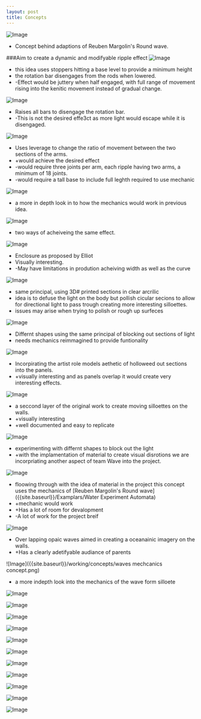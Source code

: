 ```yaml
---
layout: post
title: Concepts
---
```


![Image]({{site.baseurl}}/working/concepts/1.jpg)
* Concept behind adaptions of Reuben Margolin's Round wave.

###Aim to create a dynamic and modifyable ripple effect
![Image]({{site.baseurl}}/working/concepts/2.jpg)
* this idea uses stoppers hitting a base level to provide a minimum height
* the rotation bar disengages from the rods when lowered.
 * -Effect would be juttery when half engaged, with full range of movement rising into the kenitic movement instead of gradual change.

![Image]({{site.baseurl}}/working/concepts/3.jpg)
* Raises all bars to disengage the rotation bar.
 * -This is not the desired effe3ct  as more light would escape while it is disengaged.

![Image]({{site.baseurl}}/working/concepts/4.jpg)
* Uses leverage to change the ratio of movement between the two sections of the arms.
 * +would achieve the desired effect
 * -would require three joints per arm, each ripple having two arms, a minimum of 18 joints.
 * -would require a tall base to include full leghth required to use mechanic

![Image]({{site.baseurl}}/working/concepts/5.jpg)
* a more in depth look in to how the mechanics would work in previous idea.

![Image]({{site.baseurl}}/working/concepts/6.jpg)
* two ways of acheiveing the same effect.

![Image]({{site.baseurl}}/working/concepts/7.jpg)
* Enclosure as proposed by Elliot
 * Visually interesting.
 * -May have limitations in prodution acheiving width as well as the curve

![Image]({{site.baseurl}}/working/concepts/8.jpg)
* same principal, using 3D# printed sections in clear arcrilic
* idea is to defuse the light on the body but pollish cicular secions to allow for directional light to pass trough creating more interesting silloettes.
 * issues may arise when trying to polish or rough up surfeces

![Image]({{site.baseurl}}/working/concepts/9.jpg)
* Differnt shapes using the same principal of blocking out sections of light
 * needs mechanics reimmagined to provide funtionality

![Image]({{site.baseurl}}/working/concepts/10.jpg)
* Incorpirating the artist role models aethetic of holloweed out sections into the panels.
 * +visually interesting and as panels overlap it would create very interesting effects.

![Image]({{site.baseurl}}/working/concepts/11.jpg)
* a seccond layer of the original work to create moving silloettes on the walls.
 * +visually interesting
 * +well documented and easy to replicate

![Image]({{site.baseurl}}/working/concepts/12.jpg)
* experimenting with differnt shapes to block out the light
 * +with the implamentation of material to create visual disrotions we are incorpriating another aspect of team Wave into the project.

![Image]({{site.baseurl}}/working/concepts/13.jpg)
* floowing through with the idea of material in the project this concept uses the mechanics of [Reuben Margolin's Round wave]({{site.baseurl}}/Examplars/Water Experiment Automata)
 * +mechanic would work
 * +Has a lot of room for devalopment
 * -A lot of work for the project breif

![Image]({{site.baseurl}}/working/concepts/14.jpg)
* Over lapping opaic waves aimed in creating a oceanainic imagery on the walls.
 * +Has a clearly adetifyable audiance of parents 

![Image]({{site.baseurl}}/working/concepts/waves mechcanics concept.png)
* a more indepth look into the mechanics of the wave form silloete

![Image]({{site.baseurl}}/working/concepts/15.jpg)

![Image]({{site.baseurl}}/working/concepts/16.jpg)

![Image]({{site.baseurl}}/working/concepts/17.jpg)

![Image]({{site.baseurl}}/working/concepts/18.jpg)

![Image]({{site.baseurl}}/working/concepts/19.jpg)

![Image]({{site.baseurl}}/working/concepts/20.jpg)

![Image]({{site.baseurl}}/working/concepts/21.jpg)

![Image]({{site.baseurl}}/working/concepts/22.jpg)

![Image]({{site.baseurl}}/working/concepts/23.jpg)

![Image]({{site.baseurl}}/working/concepts/24.jpg)

![Image]({{site.baseurl}}/working/concepts/25.jpg)

